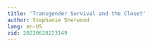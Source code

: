 ```yaml
---
title: 'Transgender Survival and the Closet'
author: Stephanie Sherwood
lang: en-US
zid: 20220628223149
---
```


